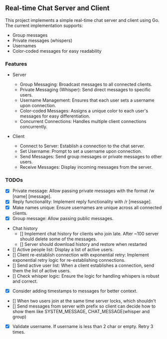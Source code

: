 ## Real-time Chat Server and Client

This project implements a simple real-time chat server and client using Go. The current implementation supports:

- Group messages
- Private messages (whispers)
- Usernames
- Color-coded messages for easy readability

### Features

- Server

  - Group Messaging: Broadcast messages to all connected clients.
  - Private Messaging (Whisper): Send direct messages to specific users.
  - Username Management: Ensures that each user sets a username upon connection.
  - Color-coded Messages: Assigns a unique color to each user's messages for easy differentiation.
  - Concurrent Connections: Handles multiple client connections concurrently.

- Client

  - Connect to Server: Establish a connection to the chat server.
  - Set Username: Prompt to set a username upon connection.
  - Send Messages: Send group messages or private messages to other users.
  - Receive Messages: Display incoming messages from the server.

### TODOs

- [x] Private message: Allow passing private messages with the format /w [name] [message].
- [x] Reply functionality: Implement reply functionality with /r [message].
- [x] Make names unique: Ensure usernames are unique across all connected clients.
- [x] Group message: Allow passing public messages.
- Chat history
  - [] Implement chat history for clients who join late. After ~100 server should delete some of the messages.
  - [] Server should download history and restore when restarted
- [] Active people list: Display a list of active users.
- [] Client re-establish connection with exponential retry: Implement exponential retry logic for re-establishing connections.
- [] Send active user list: When a client establishes a connection, send them the list of active users.
- [] Check whisper logic: Ensure the logic for handling whispers is robust and correct.
- [x] Consider adding timestamps to messages for better context.
- [] When two users join at the same time server locks, which shouldn't
- [] Send messages from server with prefix so client can decide how to show them like SYSTEM_MESSAGE, CHAT_MESSAGE(whisper and group)
- [x] Validate username. If username is less than 2 char or empty. Retry 3 times.
